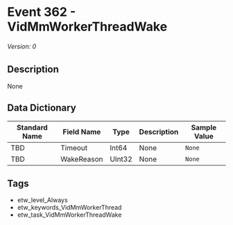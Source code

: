# Event 362 - VidMmWorkerThreadWake
###### Version: 0

## Description
None

## Data Dictionary
|Standard Name|Field Name|Type|Description|Sample Value|
|---|---|---|---|---|
|TBD|Timeout|Int64|None|`None`|
|TBD|WakeReason|UInt32|None|`None`|

## Tags
* etw_level_Always
* etw_keywords_VidMmWorkerThread
* etw_task_VidMmWorkerThreadWake